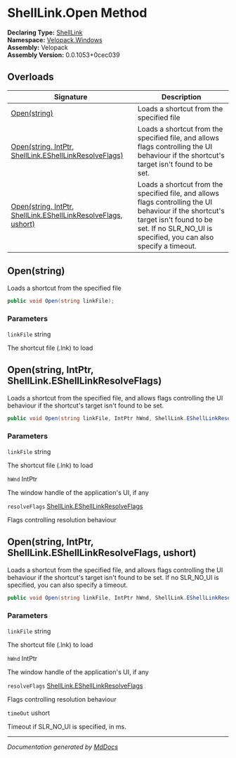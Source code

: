 ﻿<!--  
  <auto-generated>   
    The contents of this file were generated by a tool.  
    Changes to this file may be list if the file is regenerated  
  </auto-generated>   
-->

# ShellLink.Open Method

**Declaring Type:** [ShellLink](../index.md)  
**Namespace:** [Velopack.Windows](../../index.md)  
**Assembly:** Velopack  
**Assembly Version:** 0.0.1053+0cec039

## Overloads

| Signature                                                                                                                   | Description                                                                                                                                                                                              |
| --------------------------------------------------------------------------------------------------------------------------- | -------------------------------------------------------------------------------------------------------------------------------------------------------------------------------------------------------- |
| [Open(string)](#openstring)                                                                                                 | Loads a shortcut from the specified file                                                                                                                                                                 |
| [Open(string, IntPtr, ShellLink.EShellLinkResolveFlags)](#openstring-intptr-shelllinkeshelllinkresolveflags)                | Loads a shortcut from the specified file, and allows flags controlling the UI behaviour if the shortcut's target isn't found to be set.                                                                  |
| [Open(string, IntPtr, ShellLink.EShellLinkResolveFlags, ushort)](#openstring-intptr-shelllinkeshelllinkresolveflags-ushort) | Loads a shortcut from the specified file, and allows flags controlling the UI behaviour if the shortcut's target isn't found to be set.  If no SLR\_NO\_UI is specified, you can also specify a timeout. |

## Open(string)

Loads a shortcut from the specified file

```csharp
public void Open(string linkFile);
```

### Parameters

`linkFile`  string

The shortcut file (.lnk) to load

## Open(string, IntPtr, ShellLink.EShellLinkResolveFlags)

Loads a shortcut from the specified file, and allows flags controlling the UI behaviour if the shortcut's target isn't found to be set.

```csharp
public void Open(string linkFile, IntPtr hWnd, ShellLink.EShellLinkResolveFlags resolveFlags);
```

### Parameters

`linkFile`  string

The shortcut file (.lnk) to load

`hWnd`  IntPtr

The window handle of the application's UI, if any

`resolveFlags`  [ShellLink.EShellLinkResolveFlags](../EShellLinkResolveFlags/index.md)

Flags controlling resolution behaviour

## Open(string, IntPtr, ShellLink.EShellLinkResolveFlags, ushort)

Loads a shortcut from the specified file, and allows flags controlling the UI behaviour if the shortcut's target isn't found to be set.  If no SLR\_NO\_UI is specified, you can also specify a timeout.

```csharp
public void Open(string linkFile, IntPtr hWnd, ShellLink.EShellLinkResolveFlags resolveFlags, ushort timeOut);
```

### Parameters

`linkFile`  string

The shortcut file (.lnk) to load

`hWnd`  IntPtr

The window handle of the application's UI, if any

`resolveFlags`  [ShellLink.EShellLinkResolveFlags](../EShellLinkResolveFlags/index.md)

Flags controlling resolution behaviour

`timeOut`  ushort

Timeout if SLR\_NO\_UI is specified, in ms.

___

*Documentation generated by [MdDocs](https://github.com/ap0llo/mddocs)*

